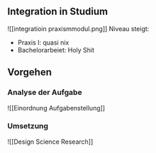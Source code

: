 ## Integration in Studium

![[integratioin praxismmodul.png]]
Niveau steigt:
- Praxis I: quasi nix
- Bachelorarbeiet: Holy Shit

## Vorgehen
### Analyse der Aufgabe
![[Einordnung Aufgabenstellung]]

### Umsetzung 
![[Design Science Research]]